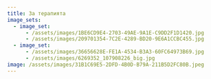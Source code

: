 ```yaml
---
title: За терапията
image_sets:
  - image_set:
      - /assets/images/1BE6CD9E4-2703-49AE-9A1E-C9DD2F1D1420.jpg
      - /assets/images/209701354-7C2E-4289-BD20-9E6A1CCBC455.jpg
  - image_set:
      - /assets/images/36656628E-FE1A-4534-B3A3-60FC64973B69.jpg
      - /assets/images/6269352_107908226_big.jpg
image: /assets/images/31B1C69E5-2DFD-4B0D-B79A-211B5D2FC80B.jpeg
---
```

